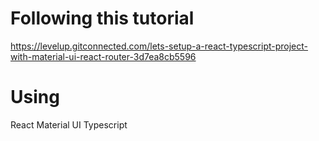 # Following this tutorial

https://levelup.gitconnected.com/lets-setup-a-react-typescript-project-with-material-ui-react-router-3d7ea8cb5596

# Using
React
Material UI
Typescript